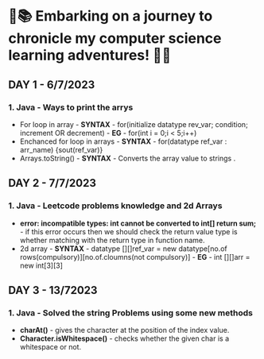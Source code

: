 # 🚀📚 Embarking on a journey to chronicle my computer science learning adventures! 🌟✨

## DAY 1 - 6/7/2023
### 1. Java - Ways to print the arrys
-   For loop in array - **SYNTAX** - for(initialize datatype rev_var; condition; increment OR decrement) - **EG** - for(int i = 0;i < 5;i++)
-   Enchanced for loop in arrays  - **SYNTAX** - for(datatype ref_var : arr_name) {sout(ref_var)}
-   Arrays.toString() - **SYNTAX** - Converts the array value to strings .

## DAY 2 - 7/7/2023
### 1.  Java - Leetcode problems knowledge and 2d Arrays
-   **error: incompatible types: int cannot be converted to int[] return sum;** - if this error occurs then we should check the return value type  is whether matching with the return type in function name.
-   2d array - **SYNTAX** - datatype [][]ref_var = new datatype[no.of rows(compulsory)][no.of.cloumns(not compulsory)] - **EG** - int [][]arr = new int[3][3]

## DAY 3 - 13/72023
### 1.  Java - Solved the string Problems using some new methods
-  **charAt()** - gives the character at the position of the index value.
-  **Character.isWhitespace()** - checks whether the given char is a whitespace or not. 


